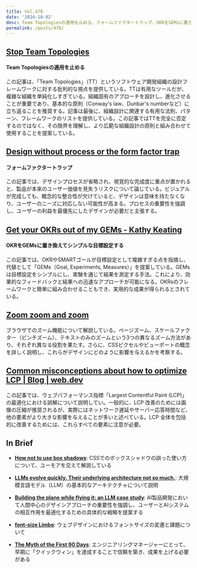 ```yaml
---
title: Vol.470
date: '2024-10-02'
desc: Team Topologiesの適用を止める、フォームファクタートラップ、OKRをGEMsに置き換えてシンプルな目標設定する、ほか計10リンク
permalink: /posts/470/
---
```



## [Stop Team Topologies](https://martyoo.medium.com/stop-team-topologies-fd954ea26eca)
#### Team Topologiesの適用を止める

この記事は、「Team Topologies」（TT）というソフトウェア開発組織の設計フレームワークに対する批判的な視点を提供している。TTは有用なツールだが、複雑な組織を単純化しすぎている。組織固有のアプローチを設計し、進化させることが重要であり、基本的な原則（Conway's law、Dunbar's numberなど）に立ち返ることを推奨する。記事は最後に、組織設計に関連する有用な法則、パターン、フレームワークのリストを提供している。この記事ではTTを完全に否定するのではなく、その限界を理解し、より広範な組織設計の原則と組み合わせて使用することを提案している。


## [Design without process or the form factor trap](https://www.doc.cc/articles/form-factor-trap)
#### フォームファクタートラップ

この記事では、デザインプロセスが省略され、視覚的な完成度に重点が置かれると、製品が本来のユーザー価値を見失うリスクについて論じている。ビジュアルが完成しても、概念的な整合性が欠けていると、デザインは意味を持たなくなり、ユーザーのニーズに対応しない可能性が高まる。プロセスの重要性を強調し、ユーザーの利益を最優先にしたデザインが必要だと主張する。


## [Get your OKRs out of my GEMs - Kathy Keating](https://kathkeating.com/get-your-okrs-out-of-my-gems/)
#### OKRをGEMsに置き換えてシンプルな目標設定する

この記事では、OKRやSMARTゴールが目標設定として複雑すぎる点を指摘し、代替として「GEMs（Goal, Experiments, Measures）」を提案している。GEMsは目標設定をシンプルにし、実験を通じて結果を測定する手法。これにより、効果的なフィードバックと結果への迅速なアプローチが可能になる。OKRsのフレームワークと簡単に組み合わせることもでき、実用的な成果が得られるとされている。


## [Zoom zoom and zoom](https://www.oddbird.net/2024/07/09/zoomies/)

ブラウザでのズーム機能について解説している。ページズーム、スケールファクター（ピンチズーム）、テキストのみのズームという3つの異なるズーム方法があり、それぞれ異なる役割を果たす。さらに、CSSピクセルやビューポートの概念を詳しく説明し、これらがデザインにどのように影響を与えるかを考察する。


## [Common misconceptions about how to optimize LCP | Blog | web.dev](https://web.dev/blog/common-misconceptions-lcp)

この記事では、ウェブパフォーマンス指標「Largest Contentful Paint (LCP)」の最適化における誤解について説明してい。一般的に、LCP 改善のためには画像の圧縮が推奨されるが、実際にはネットワーク遅延やサーバー応答時間など、他の要素がより大きな影響を与えることが多いと述べている。LCP 全体を包括的に改善するためには、これらすべての要素に注意が必要。


## In Brief

- **[How not to use box shadows](https://dgerrells.com/blog/how-not-to-use-box-shadows)**: CSSでのボックスシャドウの誤った使い方について、ユーモアを交えて解説している

- **[LLMs evolve quickly. Their underlying architecture not so much.](https://stackoverflow.blog/2024/08/22/llms-evolve-quickly-their-underlying-architecture-not-so-much/)**: 大規模言語モデル（LLM）の基本的なアーキテクチャについて説明

- **[Building the plane while flying it: an LLM case study](https://medium.com/people-ai-research/building-the-plane-while-flying-it-an-llm-case-study-d5952eec817a)**: AI製品開発において人間中心のデザインアプローチの重要性を強調し、ユーザーとAIシステムの相互作用を最適化するための具体的な戦略を提案する

- **[font-size Limbo](https://sebastianlaube.de/en/blog/font-size-limbo)**: ウェブデザインにおけるフォントサイズの変遷と課題について

- **[The Myth of the First 90 Days](https://dennisnerush.medium.com/the-myth-of-the-first-90-days-bcd593c778fa)**: エンジニアリングマネージャーにとって、早期に「クイックウィン」を達成することで信頼を築き、成果を上げる必要がある
